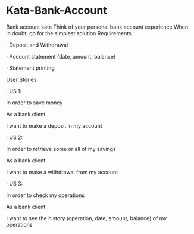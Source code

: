 # Kata-Bank-Account
Bank account kata Think of your personal bank account experience When in doubt, go for the simplest solution Requirements

·        Deposit and Withdrawal

·        Account statement (date, amount, balance)

·        Statement printing



User Stories

·       US 1:

In order to save money

As a bank client

I want to make a deposit in my account



·       US 2:

In order to retrieve some or all of my savings

As a bank client

I want to make a withdrawal from my account



·       US 3:

In order to check my operations

As a bank client

I want to see the history (operation, date, amount, balance) of my operations
